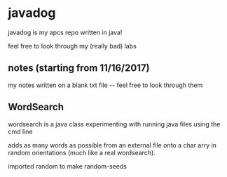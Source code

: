 # javadog
javadog is my apcs repo written in java!

feel free to look through my (really bad) labs

## notes (starting from 11/16/2017)
my notes written on a blank txt file -- feel free to look through them

## WordSearch
wordsearch is a java class experimenting with running java files using the cmd line

adds as many words as possible from an external file onto a char arry in random orientations (much like a real wordsearch).

imported random to make random-seeds
